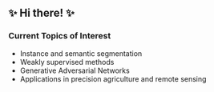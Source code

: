 
## ✨ Hi there! ✨

### Current Topics of Interest
* Instance and semantic segmentation
* Weakly supervised methods
* Generative Adversarial Networks
* Applications in precision agriculture and remote sensing

<!--
**periakiva/periakiva** is a ✨ _special_ ✨ repository because its `README.md` (this file) appears on your GitHub profile.

Here are some ideas to get you started:

- 🔭 I’m currently working on ...
- 🌱 I’m currently learning ...
- 👯 I’m looking to collaborate on ...
- 🤔 I’m looking for help with ...
- 💬 Ask me about ...
- 📫 How to reach me: ...
- 😄 Pronouns: ...
- ⚡ Fun fact: ...
-->
